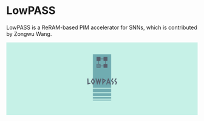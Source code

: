 # LowPASS
LowPASS is a ReRAM-based PIM accelerator for SNNs, which is contributed by Zongwu Wang.

![](https://raw.githubusercontent.com/Senbon-Sakura/Picture/master/202405281758208.png)
